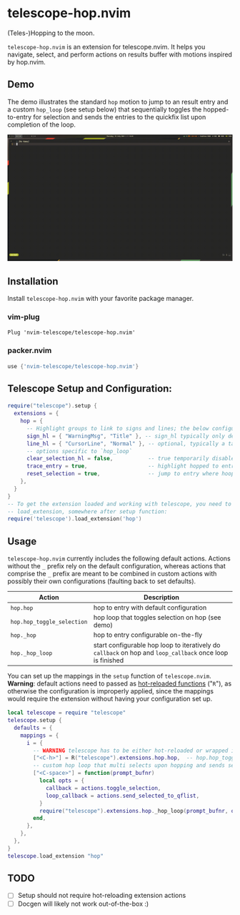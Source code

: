 # telescope-hop.nvim
(Teles-)Hopping to the moon.

`telescope-hop.nvim` is an extension for telescope.nvim. It helps you navigate, select, and perform actions on results buffer with motions inspired by hop.nvim.

## Demo
The demo illustrates the standard `hop` motion to jump to an result entry and a custom `hop_loop` (see setup below) that sequentially toggles the hopped-to-entry for selection and sends the entries to the quickfix list upon completion of the loop.

![Demo](./media/hop-demo.gif)


## Installation

Install `telescope-hop.nvim` with your favorite package manager.

### vim-plug

```viml
Plug 'nvim-telescope/telescope-hop.nvim'
```

### packer.nvim

```lua
use {'nvim-telescope/telescope-hop.nvim'}
```

## Telescope Setup and Configuration:

```lua
require("telescope").setup {
  extensions = {
    hop = {
      -- Highlight groups to link to signs and lines; the below configuration refers to demo
      sign_hl = { "WarningMsg", "Title" }, -- sign_hl typically only defines foreground to possibly be combined with line_hl
      line_hl = { "CursorLine", "Normal" }, -- optional, typically a table of two highlight groups that are alternated between
      -- options specific to `hop_loop`
      clear_selection_hl = false,           -- true temporarily disables Telescope selection highlighting
      trace_entry = true,                   -- highlight hopped to entry with telescope selection highlight; mutually exclusive with `clear_selection_hl`
      reset_selection = true,               -- jump to entry where hoop loop was started from
    },
  }
}
-- To get the extension loaded and working with telescope, you need to call
-- load_extension, somewhere after setup function:
require('telescope').load_extension('hop')
```

## Usage

`telescope-hop.nvim` currently includes the following default actions. Actions without the `_` prefix rely on the default configuration, whereas actions that comprise the `_` prefix are meant to be combined in custom actions with possibly their own configurations (faulting back to set defaults).

| Action                     | Description                                                                                               |
|----------------------------|-----------------------------------------------------------------------------------------------------------|
| `hop.hop`                  | hop to entry with default configuration                                                                   |
| `hop.hop_toggle_selection` | hop loop that toggles selection on hop (see demo)                                                         |
| `hop._hop`                 | hop to entry configurable on-the-fly                                                                      |
| `hop._hop_loop`            | start configurable hop loop to iteratively do `callback` on hop and `loop_callback` once loop is finished |

You can set up the mappings in the `setup` function of `telescope.nvim`. **Warning**: default actions need to passed as [hot-reloaded functions](https://github.com/tjdevries/config_manager/blob/b9490fe7eb47e2bf21e828474787d8b8e8ed5314/xdg_config/nvim/lua/tj/globals.lua#L6) ("`R`"), as otherwise the configuration is improperly applied, since the mappings would require the extension without having your configuration set up. 

```lua
local telescope = require "telescope"
telescope.setup {
  defaults = {
    mappings = {
      i = {
        -- WARNING telescope has to be either hot-reloaded or wrapped in `function(prompt_bufnr) telescope.extensions.hop.hop end`
        ["<C-h>"] = R("telescope").extensions.hop.hop,  -- hop.hop_toggle_selection
        -- custom hop loop that multi selects upon hopping and sends selected entries to quickfix list 
        ["<C-space>"] = function(prompt_bufnr)
          local opts = {
            callback = actions.toggle_selection,
            loop_callback = actions.send_selected_to_qflist,
          }
          require("telescope").extensions.hop._hop_loop(prompt_bufnr, opts)
        end,
      },
    },
  },
}
telescope.load_extension "hop"
```

## TODO

- [ ] Setup should not require hot-reloading extension actions
- [ ] Docgen will likely not work out-of-the-box :)
